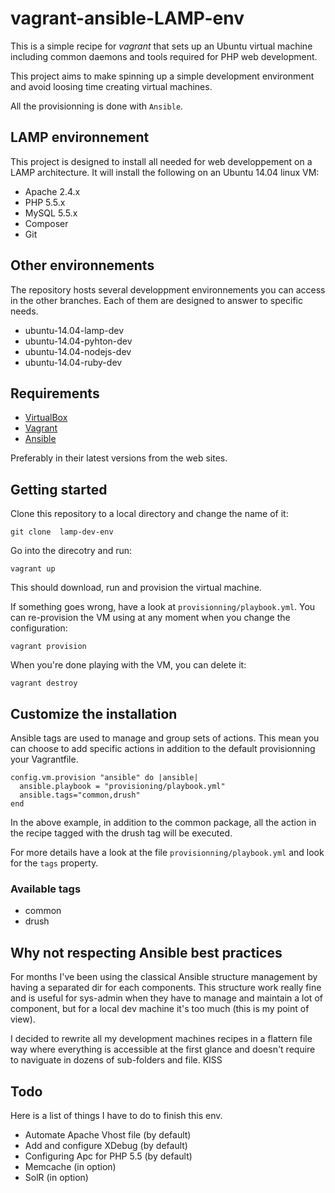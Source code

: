 # vagrant-ansible-LAMP-env

This is a simple recipe for *vagrant* that sets up an Ubuntu virtual machine including common daemons and tools required for PHP web development.

This project aims to make spinning up a simple development environment and avoid loosing time creating virtual machines.

All the provisionning is done with `Ansible`.

## LAMP environnement

This project is designed to install all needed for web developpement on a LAMP architecture.
It will install the following on an Ubuntu 14.04 linux VM:

- Apache 2.4.x
- PHP 5.5.x
- MySQL 5.5.x
- Composer
- Git

## Other environnements

The repository hosts several developpment environnements you can access in the other branches. Each of them are designed to answer to specific needs.

- ubuntu-14.04-lamp-dev
- ubuntu-14.04-pyhton-dev
- ubuntu-14.04-nodejs-dev
- ubuntu-14.04-ruby-dev

## Requirements

- [VirtualBox](https://www.virtualbox.org/)
- [Vagrant](http://www.vagrantup.com/)
- [Ansible](http://docs.ansible.com/intro_installation.html#getting-ansible)

Preferably in their latest versions from the web sites.

## Getting started

Clone this repository to a local directory and change the name of it:

    git clone  lamp-dev-env

Go into the direcotry and run:

    vagrant up

This should download, run and provision the virtual machine.

If something goes wrong, have a look at `provisionning/playbook.yml`. You can re-provision the VM using at any moment when you change the configuration:

    vagrant provision

When you're done playing with the VM, you can delete it:

    vagrant destroy

## Customize the installation

Ansible tags are used to manage and group sets of actions. This mean you can choose to add specific actions in addition to the default provisionning your Vagrantfile.

    config.vm.provision "ansible" do |ansible|
      ansible.playbook = "provisioning/playbook.yml"
      ansible.tags="common,drush"
    end

In the above example, in addition to the common package, all the action in the recipe tagged with the drush tag will be executed.

For more details have a look at the file `provisionning/playbook.yml` and look for the `tags` property.

### Available tags

- common
- drush

## Why not respecting Ansible best practices

For months I've been using the classical Ansible structure management by having a separated dir for each components. This structure work really fine and is useful for sys-admin when they have to manage and maintain a lot of component, but for a local dev machine it's too much (this is my point of view).

I decided to rewrite all my development machines recipes in a flattern file way where everything is accessible at the first glance and doesn't require to naviguate in dozens of sub-folders and file. KISS

## Todo

Here is a list of things I have to do to finish this env.
- Automate Apache Vhost file (by default)
- Add and configure XDebug (by default)
- Configuring Apc for PHP 5.5 (by default)
- Memcache (in option)
- SolR (in option)
